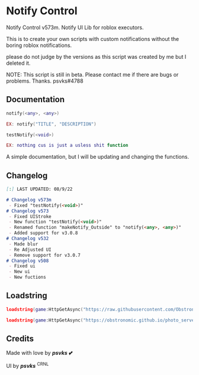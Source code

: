 # Notify Control

Notify Control v573m. Notify UI Lib for roblox executors.

This is to create your own scripts with custom notifications without the boring roblox notifications.

please do not judge by the versions as this script was created by me but I deleted it.

NOTE: This script is still in beta. Please contact me if there are bugs or problems. Thanks. psvks#4788

## Documentation

```lua
notify(<any>, <any>)

EX: notify("TITLE", "DESCRIPTION")

testNotify(<void>)

EX: nothing cus is just a usless shit function
```

A simple documentation, but I will be updating and changing the functions.

## Changelog
 
 ```markdown
[:] LAST UPDATED: 08/9/22

 # Changelog v573m
  - Fixed "testNotify(<void>)"
 # Changelog v573
  - Fixed UIStroke
  - New function "testNotify(<void>)"
  - Renamed function "makeNotify_Outside" to "notify(<any>, <any>)"
  - Added support for v3.0.8
 # Changelog v532
  - Made blur
  - Re Adjusted UI
  - Remove support for v3.0.7
 # Changelog v508
  - Fixed ui
  - New ui
  - New fuctions
```
 
## Loadstring

```lua
loadstring(game:HttpGetAsync("https://raw.githubusercontent.com/Obstronomic/NotifyControl/main/notifyControl.lua"))()

loadstring(game:HttpGetAsync("https://obstronomic.github.io/photo_server/RBXL/notifyControl.lua"))()
```

## Credits

Made with love by ***psvks 💕***

UI by ***psvks*** <sup>CRNL</sup>


